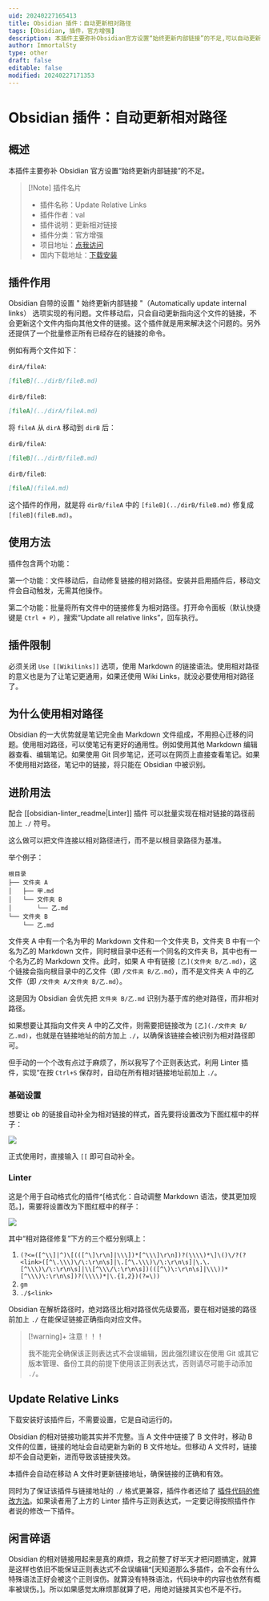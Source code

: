 ```yaml
---
uid: 20240227165413
title: Obsidian 插件：自动更新相对路径
tags: [Obsidian, 插件，官方增强]
description: 本插件主要弥补Obsidian官方设置“始终更新内部链接”的不足,可以自动更新相对路径
author: ImmortalSty
type: other
draft: false
editable: false
modified: 20240227171353
---
```


# Obsidian 插件：自动更新相对路径

## 概述

本插件主要弥补 Obsidian 官方设置“始终更新内部链接”的不足。

> [!Note] 插件名片
> - 插件名称：Update Relative Links
> - 插件作者：val
> - 插件说明：更新相对链接
> - 插件分类：官方增强
> - 项目地址：[点我访问](https://github.com/val3344/obsidian-update-relative-links)
> - 国内下载地址：[下载安装](https://pkmer.cn/products/plugin/pluginMarket/?update-relative-links)

## 插件作用

Obsidian 自带的设置 " 始终更新内部链接 "（Automatically update internal links） 选项实现的有问题。文件移动后，只会自动更新指向这个文件的链接，不会更新这个文件内指向其他文件的链接。这个插件就是用来解决这个问题的。另外还提供了一个批量修正所有已经存在的链接的命令。

例如有两个文件如下：

`dirA/fileA`:

```markdown
[fileB](../dirB/fileB.md)
```

`dirB/fileB`:

```markdown
[fileA](../dirA/fileA.md)
```

将 `fileA` 从 `dirA` 移动到 `dirB` 后：

`dirB/fileA`:

```markdown
[fileB](../dirB/fileB.md)
```

`dirB/fileB`:

```markdown
[fileA](fileA.md)
```

这个插件的作用，就是将 `dirB/fileA` 中的 `[fileB](../dirB/fileB.md)` 修复成 `[fileB](fileB.md)`。

## 使用方法

插件包含两个功能：

第一个功能：文件移动后，自动修复链接的相对路径。安装并启用插件后，移动文件会自动触发，无需其他操作。

第二个功能：批量将所有文件中的链接修复为相对路径。打开命令面板（默认快捷键是 `Ctrl + P`），搜索“Update all relative links”，回车执行。

## 插件限制

必须关闭 `Use [[Wikilinks]]` 选项，使用 Markdown 的链接语法。使用相对路径的意义也是为了让笔记更通用，如果还使用 Wiki Links，就没必要使用相对路径了。

## 为什么使用相对路径

Obsidian 的一大优势就是笔记完全由 Markdown 文件组成，不用担心迁移的问题。使用相对路径，可以使笔记有更好的通用性。例如使用其他 Markdown 编辑器查看、编辑笔记。如果使用 Git 同步笔记，还可以在网页上直接查看笔记。如果不使用相对路径，笔记中的链接，将只能在 Obsidian 中被识别。

## 进阶用法

配合 [[obsidian-linter_readme|Linter]] 插件 可以批量实现在相对链接的路径前加上 `./` 符号。

这么做可以把文件连接以相对路径进行，而不是以根目录路径为基准。

举个例子：

```
根目录
├── 文件夹 A
│   ├── 甲.md
│   └── 文件夹 B
│       └── 乙.md
└── 文件夹 B
    └── 乙.md
```

文件夹 A 中有一个名为甲的 Markdown 文件和一个文件夹 B，文件夹 B 中有一个名为乙的 Markdown 文件，同时根目录中还有一个同名的文件夹 B，其中也有一个名为乙的 Markdown 文件。此时，如果 A 中有链接 `[乙](文件夹 B/乙.md)`，这个链接会指向根目录中的乙文件（即 `/文件夹 B/乙.md`），而不是文件夹 A 中的乙文件（即 `/文件夹 A/文件夹 B/乙.md`）。

这是因为 Obsidian 会优先把 `文件夹 B/乙.md` 识别为基于库的绝对路径，而非相对路径。

如果想要让其指向文件夹 A 中的乙文件，则需要把链接改为 `[乙](./文件夹 B/乙.md)`，也就是在链接地址的前方加上 `./`，以确保该链接会被识别为相对路径即可。

但手动的一个个改有点过于麻烦了，所以我写了个正则表达式，利用 Linter 插件，实现“在按 `Ctrl+S` 保存时，自动在所有相对链接地址前加上 `./`。

### 基础设置

想要让 ob 的链接自动补全为相对链接的样式，首先要将设置改为下图红框中的样子：

![](https://cdn.pkmer.cn/images/202402271703835.png!pkmer)

正式使用时，直接输入 `[[` 即可自动补全。

### Linter

这是个用于自动格式化的插件^[格式化：自动调整 Markdown 语法，使其更加规范。]，需要将设置改为下图红框中的样子：

![](https://cdn.pkmer.cn/images/202402271703836.png!pkmer)

其中“相对路径修复”下方的三个框分别填上：

1. `(?<=([^\\]|^)\[(([^\]\r\n]|\\\])*[^\\\]\r\n])?(\\\\)*\]\()\/?(?<link>([^\.\\\)\/\:\r\n\s]|\.[^\.\\\)\/\:\r\n\s]|\.\.[^\\\)\/\:\r\n\s]|\\[^\\\/\:\r\n\s])(([^\)\:\r\n\s]|\\\))*[^\\\)\:\r\n\s])?(\\\\)*|\.{1,2})(?=\))`
2. `gm`
3. `./$<link>`

Obsidian 在解析路径时，绝对路径比相对路径优先级要高，要在相对链接的路径前加上 `./` 在能保证链接正确指向对应文件。

> [!warning]+ 注意！！！
>
> 我不能完全确保该正则表达式不会误编辑，因此强烈建议在使用 Git 或其它版本管理、备份工具的前提下使用该正则表达式，否则请尽可能手动添加 `./`。

## Update Relative Links

下载安装好该插件后，不需要设置，它是自动运行的。

Obsidian 的相对链接功能其实并不完整。当 A 文件中链接了 B 文件时，移动 B 文件的位置，链接的地址会自动更新为新的 B 文件地址。但移动 A 文件时，链接却不会自动更新，进而导致该链接失效。

本插件会自动在移动 A 文件时更新链接地址，确保链接的正确和有效。

同时为了保证该插件与链接地址的 `./` 格式更兼容，插件作者还给了 [插件代码的修改方法](https://github.com/val3344/obsidian-update-relative-links/issues/6)。如果读者用了上方的 Linter 插件与正则表达式，一定要记得按照插件作者说的修改一下插件。

## 闲言碎语

Obsidian 的相对链接用起来是真的麻烦，我之前整了好半天才把问题搞定，就算是这样也依旧不能保证正则表达式不会误编辑^[天知道那么多插件，会不会有什么特殊语法正好会被这个正则误伤。就算没有特殊语法，代码块中的内容也依然有概率被误伤。]。所以如果感觉太麻烦那就算了吧，用绝对链接其实也不是不行。